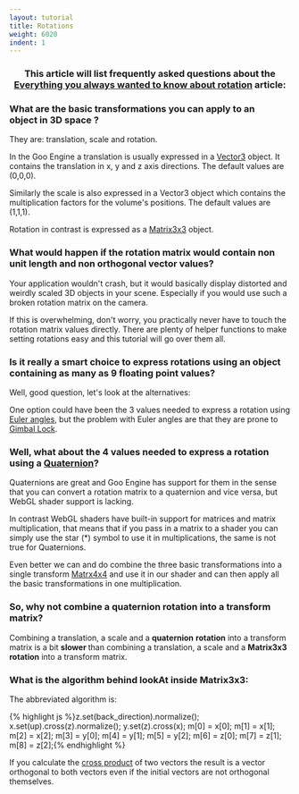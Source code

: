 ```yaml
---
layout: tutorial
title: Rotations
weight: 6020
indent: 1
---
```

<h3 style="text-align: center">This article will list frequently asked questions about the <a title="Everything you always wanted to know about rotation" href="http://www.goocreate.com/learn/everything-you-always-wanted-to-know-about-rotation/"><strong>Everything you always wanted to know about rotation</strong></a> article:</h3>
<h3></h3>
<h3>What are the basic transformations you can apply to an object in 3D space ?</h3>
They are: translation, scale and rotation.

In the Goo Engine a translation is usually expressed in a <a href="http://code.gooengine.com/latest/docs/index.html?c=Vector3">Vector3</a> object. It contains the translation in x, y and z axis directions. The default values are (0,0,0).

Similarly the scale is also expressed in a Vector3 object which contains the multiplication factors for the volume's positions. The default values are (1,1,1).

Rotation in contrast is expressed as a <a href="http://code.gooengine.com/latest/docs/index.html?c=Matrix3x3">Matrix3x3</a> object.
<h3>What would happen if the rotation matrix would contain non unit length and non orthogonal vector values?</h3>
Your application wouldn't crash, but it would basically display distorted and weirdly scaled 3D objects in your scene. Especially if you would use such a broken rotation matrix on the camera.

If this is overwhelming, don't worry, you practically never have to touch the rotation matrix values directly. There are plenty of helper functions to make setting rotations easy and this tutorial will go over them all.
<h3>Is it really a smart choice to express rotations using an object containing as many as 9 floating point values?</h3>
Well, good question, let's look at the alternatives:

One option could have been the 3 values needed to express a rotation using <a href="https://en.wikipedia.org/wiki/Euler_angles">Euler angles</a>, but the problem with Euler angles are that they are prone to <a title="Gimbal_lock" href="https://en.wikipedia.org/wiki/Gimbal_lock">Gimbal Lock</a>.
<h3>Well, what about the 4 values needed to express a rotation using a <a href="http://code.gooengine.com/latest/docs/index.html?c=Quaternion">Quaternion</a>?</h3>
Quaternions are great and Goo Engine has support for them in the sense that you can convert a rotation matrix to a quaternion and vice versa, but WebGL shader support is lacking.

In contrast WebGL shaders have built-in support for matrices and matrix multiplication, that means that if you pass in a matrix to a shader you can simply use the star (*) symbol to use it in multiplications, the same is not true for Quaternions.

Even better we can and do combine the three basic transformations into a single transform <a href="http://code.gooengine.com/latest/docs/index.html?c=Matrix4x4">Matrx4x4</a> and use it in our shader and can then apply all the basic transformations in one multiplication.

<h3>So, why not combine a quaternion rotation into a transform matrix?</h3>
Combining a translation, a scale and a <strong>quaternion</strong> <strong>rotation</strong> into a transform matrix is a bit <strong>slower </strong>than combining a translation, a scale and a <strong>Matrix3x3</strong> <strong>rotation</strong> into a transform matrix.

<h3>What is the algorithm behind lookAt inside Matrix3x3:</h3>
The abbreviated algorithm is:

{% highlight js %}z.set(back_direction).normalize();
x.set(up).cross(z).normalize();
y.set(z).cross(x);
m[0] = x[0];
m[1] = x[1];
m[2] = x[2];
m[3] = y[0];
m[4] = y[1];
m[5] = y[2];
m[6] = z[0];
m[7] = z[1];
m[8] = z[2];{% endhighlight %}

<div class="alert alert-danger" role="alert">
	If you calculate the <a href="http://en.wikipedia.org/wiki/Cross_product">cross product</a> of two vectors the result is a vector orthogonal to both vectors even if the initial vectors are not orthogonal themselves.
</div>